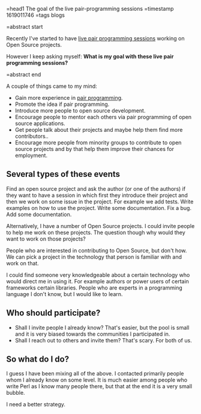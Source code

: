 =head1 The goal of the live pair-programming sessions
=timestamp 1619011746
=tags blogs

=abstract start

Recently I've started to have <a href="https://code-maven.com/live">live pair programming sessions</a> working on Open Source projects.

However I keep asking myself: <b>What is my goal with these live pair programming sessions?</b>

=abstract end

A couple of things came to my mind:

<ul>
<li>Gain more experience in <a href="https://martinfowler.com/articles/on-pair-programming.html">pair programming</a>.</li>
<li>Promote the idea if pair programming.</li>
<li>Introduce more people to open source development.</li>
<li>Encourage people to mentor each others via pair programming of open source applications.</li>
<li>Get people talk about their projects and maybe help them find more contributors..</li>
<li>Encourage more people from minority groups to contribute to open source projects and by that help them improve their chances for employment.</li>
</ul>


<h2>Several types of these events</h2>

Find an open source project and ask the author (or one of the authors) if they want to have a session in which first they introduce their project and then we work on some issue in the project.
For example we add tests. Write examples on how to use the project. Write some documentation. Fix a bug. Add some documentation.

Alternatively, I have a number of Open Source projects. I could invite people to help me work on these projects. The question though why would they want to work on those projects?

People who are interested in contributing to Open Source, but don't how. We can pick a project in the technology that person is familiar with and work on that.

I could find someone very knowledgeable about a certain technology who would direct me in using it. For example authors or power users of certain frameworks certain libraries.
People who are experts in a programming language I don't know, but I would like to learn.

<h2>Who should participate?</h2>

<ul>
<li>Shall I invite people I already know? That's easier, but the pool is small and it is very biased towards the communities I participated in.</li>
<li>Shall I reach out to others and invite them? That's scary. For both of us.</li>
</ul>

<h2>So what do I do?</h2>

I guess I have been mixing all of the above. I contacted primarily people whom I already know on some level.
It is much easier among people who write Perl as I know many people there, but that at the end it is a very small bubble.

I need a better strategy.

